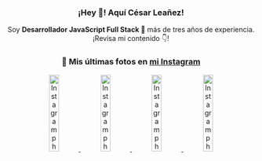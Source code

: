 <div align="center">

<h3>¡Hey 👋! Aquí César Leañez!</h3>

<p>Soy <strong>Desarrollador JavaScript Full Stack 🚀</strong> más de tres años de experiencia.<br />¡Revisa mi contenido 👇!</p>

### 📸 Mis últimas fotos en [mi Instagram](https://instagram.com/cesarsoftware.dev)


<a href='https://instagram.com/p/DFqSLZVvq_X' target='_blank'>
  <img width='20%' src='https://instagram.fcmn2-1.fna.fbcdn.net/v/t51.2885-15/476357202_17905198818097059_4614661586281507924_n.jpg?stp=dst-jpg_e35_tt6&efg=eyJ2ZW5jb2RlX3RhZyI6ImltYWdlX3VybGdlbi41NDB4NTQwLnNkci5mNzU3NjEuZGVmYXVsdF9pbWFnZSJ9&_nc_ht=instagram.fcmn2-1.fna.fbcdn.net&_nc_cat=103&_nc_oc=Q6cZ2AGh-rlV7GG0ek2n8vTm57m_419OoHZEg9oOXoaQv1JJxOp3YsLyhBVsdwJPX5Kmx0g&_nc_ohc=0G1FyMUhrkQQ7kNvgGe3oqk&_nc_gid=3e051ff5c57a44b9a40ddcdd74072f1a&edm=ACWDqb8BAAAA&ccb=7-5&ig_cache_key=MzU2MDczODQwMzM0OTYwNjM1OQ%3D%3D.3-ccb7-5&oh=00_AYBfXRlFG-zc2H8pzliMfqUguYNILPHWAhFRvEjrbzn88w&oe=67B44D94&_nc_sid=ee9879' alt='Instagram photo' />
</a>
<a href='https://instagram.com/p/DFdJPrDuzMv' target='_blank'>
  <img width='20%' src='https://instagram.fcmn3-1.fna.fbcdn.net/v/t51.2885-15/475207517_950476567055275_8698114736264060037_n.jpg?stp=dst-jpg_e15_tt6&efg=eyJ2ZW5jb2RlX3RhZyI6ImltYWdlX3VybGdlbi42NDB4MTE1Mi5zZHIuZjcxODc4LmRlZmF1bHRfY292ZXJfZnJhbWUifQ&_nc_ht=instagram.fcmn3-1.fna.fbcdn.net&_nc_cat=107&_nc_oc=Q6cZ2AGh-rlV7GG0ek2n8vTm57m_419OoHZEg9oOXoaQv1JJxOp3YsLyhBVsdwJPX5Kmx0g&_nc_ohc=ZwITS-eFcD4Q7kNvgGkdlLu&_nc_gid=3e051ff5c57a44b9a40ddcdd74072f1a&edm=ACWDqb8BAAAA&ccb=7-5&ig_cache_key=MzU1NzAzOTk0MDEzNjgwOTI2Mw%3D%3D.3-ccb7-5&oh=00_AYADfXXV6QSzzbH--K-yIUQ-NGX7un2h32IE1qpOYPjW5A&oe=67B47620&_nc_sid=ee9879' alt='Instagram photo' />
</a>
<a href='https://instagram.com/p/DFLXpz8MKaJ' target='_blank'>
  <img width='20%' src='https://instagram.fcmn2-1.fna.fbcdn.net/v/t51.2885-15/474605525_17903800620097059_7443782442342599046_n.jpg?stp=dst-jpg_e35_tt6&efg=eyJ2ZW5jb2RlX3RhZyI6ImltYWdlX3VybGdlbi4yMTYweDEyMTUuc2RyLmY3NTc2MS5kZWZhdWx0X2ltYWdlIn0&_nc_ht=instagram.fcmn2-1.fna.fbcdn.net&_nc_cat=103&_nc_oc=Q6cZ2AGh-rlV7GG0ek2n8vTm57m_419OoHZEg9oOXoaQv1JJxOp3YsLyhBVsdwJPX5Kmx0g&_nc_ohc=GlOzfXxGIUIQ7kNvgGIrH27&_nc_gid=3e051ff5c57a44b9a40ddcdd74072f1a&edm=ACWDqb8BAAAA&ccb=7-5&ig_cache_key=MzU1MjAzNjc0ODU2MjM3NjQxNA%3D%3D.3-ccb7-5&oh=00_AYA3mStWBvDrYgnO_Y__3p2ykWAMNuJbpGcNNzNmq277Qw&oe=67B459D2&_nc_sid=ee9879' alt='Instagram photo' />
</a>
<a href='https://instagram.com/p/DFLWrCsON2t' target='_blank'>
  <img width='20%' src='https://instagram.fcmn2-1.fna.fbcdn.net/v/t51.2885-15/474982327_17903800146097059_7884426516276074469_n.jpg?stp=dst-jpg_e15_tt6&efg=eyJ2ZW5jb2RlX3RhZyI6ImltYWdlX3VybGdlbi4xOTIweDEwODAuc2RyLmY3NTc2MS5kZWZhdWx0X2NvdmVyX2ZyYW1lIn0&_nc_ht=instagram.fcmn2-1.fna.fbcdn.net&_nc_cat=103&_nc_oc=Q6cZ2AGh-rlV7GG0ek2n8vTm57m_419OoHZEg9oOXoaQv1JJxOp3YsLyhBVsdwJPX5Kmx0g&_nc_ohc=tpJd5EDSlVMQ7kNvgEMv5SX&_nc_gid=3e051ff5c57a44b9a40ddcdd74072f1a&edm=ACWDqb8BAAAA&ccb=7-5&ig_cache_key=MzU1MjAzMjQ0NTk2MTkxOTkxNw%3D%3D.3-ccb7-5&oh=00_AYBSqE2e6lfxHZUoL3MqQqYCswG8IJQJiTUypv9ooV1lJg&oe=67B45DBA&_nc_sid=ee9879' alt='Instagram photo' />
</a>

</div>
